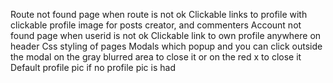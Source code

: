 Route not found page when route is not ok
Clickable links to profile with clickable profile image for posts creator, and commenters
Account not found page when userid is not ok
Clickable link to own profile anywhere on header
Css styling of pages
Modals which popup and you can click outside the modal on the gray blurred area to close it or on the red x to close it
Default profile pic if no profile pic is had